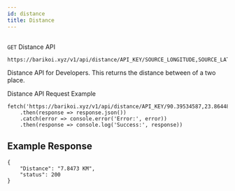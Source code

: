 ```yaml
---
id: distance
title: Distance
---
```

##
```GET``` Distance API

```
https://barikoi.xyz/v1/api/distance/API_KEY/SOURCE_LONGITUDE,SOURCE_LATITUDE/TARGET_LONGITUDE,TARGET_LATITUDE
```
Distance API for Developers. This returns the distance between of a two place.

Distance API Request Example

``` Js
fetch('https://barikoi.xyz/v1/api/distance/API_KEY/90.39534587,23.86448886/90.3673,23.8340')
    .then(response => response.json())
    .catch(error => console.error('Error:', error))
    .then(response => console.log('Success:', response))
```
## Example Response

```
{
    "Distance": "7.8473 KM",
    "status": 200
}   
```                            